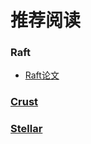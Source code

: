 # 推荐阅读

### Raft

- [Raft论文](https://github.com/maemual/raft-zh_cn/blob/master/raft-zh_cn.md)  

### [Crust](https://github.com/crustio/crust)

### [Stellar](https://github.com/stellar/stellar-core)